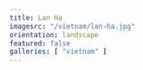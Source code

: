 ```yaml
---
title: Lan Ha
imagesrc: "/vietnam/lan-ha.jpg"
orientation: landscape
featured: false
galleries: [ "vietnam" ]
---
```

